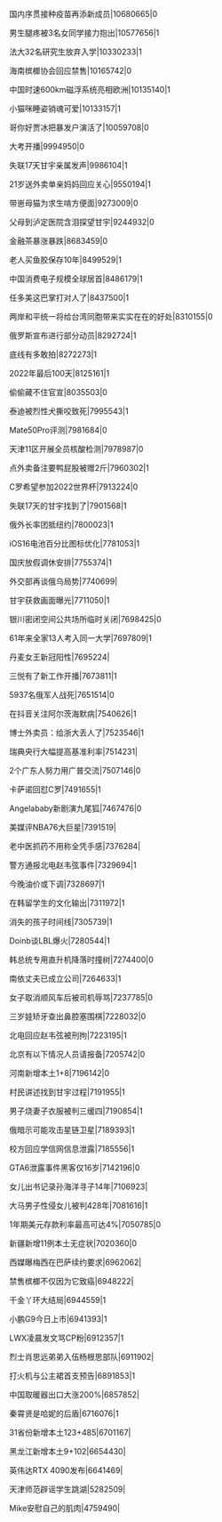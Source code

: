 国内序贯接种疫苗再添新成员|10680665|0

男生腿疼被3名女同学接力抱出|10577656|1

法大32名研究生放弃入学|10330233|1

海南槟榔协会回应禁售|10165742|0

中国时速600km磁浮系统亮相欧洲|10135140|1

小猫咪睡姿销魂可爱|10133157|1

哥你好贾冰把暴发户演活了|10059708|0

大考开播|9994950|0

失联17天甘宇亲属发声|9986104|1

21岁送外卖单亲妈妈回应关心|9550194|1

带崽母猫为求生啃方便面|9273009|0

父母到泸定医院含泪探望甘宇|9244932|0

金融茶暴涨暴跌|8683459|0

老人买鱼胶保存10年|8499529|1

中国消费电子规模全球居首|8486179|1

任多美这巴掌打对人了|8437500|1

两岸和平统一将给台湾同胞带来实实在在的好处|8310155|0

俄罗斯宣布进行部分动员|8292724|1

底线有多敢拍|8272273|1

2022年最后100天|8125161|1

偷偷藏不住官宣|8035503|0

泰迪被烈性犬撕咬致死|7995543|1

Mate50Pro评测|7981684|0

天津11区开展全员核酸检测|7978987|0

点外卖备注要鸭屁股被赠2斤|7960302|1

C罗希望参加2022世界杯|7913224|0

失联17天的甘宇找到了|7901568|1

俄外长率团抵纽约|7800023|1

iOS16电池百分比图标优化|7781053|1

国庆放假调休安排|7755374|1

外交部再谈俄乌局势|7740699|

甘宇获救画面曝光|7711050|1

银川密闭空间公共场所临时关闭|7698425|0

61年来全家13人考入同一大学|7697809|1

丹麦女王新冠阳性|7695224|

三悦有了新工作开播|7673811|1

5937名俄军人战死|7651514|0

在抖音关注阿尔茨海默病|7540626|1

博士外卖员：给浙大丢人了|7523546|1

瑞典央行大幅提高基准利率|7514231|

2个广东人努力用广普交流|7507146|0

卡萨诺回怼C罗|7491655|1

Angelababy新剧演九尾狐|7467476|0

美媒评NBA76大巨星|7391519|

老中医抓药不用称全凭手感|7376284|

警方通报北电赵韦弦事件|7329694|1

今晚油价或下调|7328697|1

在韩留学生的文化输出|7311972|1

消失的孩子时间线|7305739|1

Doinb谈LBL爆火|7280544|1

韩总统专用直升机降落时撞树|7274400|0

南依丈夫已成立公司|7264633|1

女子取消顺风车后被司机辱骂|7237785|0

三岁娃矫牙查出鼻腔塞围棋|7228032|0

北电回应赵韦弦被刑拘|7223195|1

北京有以下情况人员请报备|7205742|0

河南新增本土1+8|7196142|0

村民讲述找到甘宇过程|7191955|1

男子烧妻子衣服被判三缓四|7190854|1

俄暗示可能攻击星链卫星|7189393|1

校方回应学信网信息泄露|7185556|1

GTA6泄露事件黑客仅16岁|7142196|0

女儿出书记录孙海洋寻子14年|7106923|

大马男子性侵女儿被判428年|7081616|1

1年期美元存款利率最高可达4%|7050785|0

新疆新增11例本土无症状|7020360|0

西媒曝梅西在巴萨续约要求|6962062|

禁售槟榔不仅因为它致癌|6948222|

千金丫环大结局|6944559|1

小鹏G9今日上市|6941393|1

LWX凌晨发文骂CP粉|6912357|1

烈士肖思远弟弟入伍杨根思部队|6911902|

打火机与公主裙首支预告|6891853|1

中国取暖器出口大涨200%|6857852|

秦霄贤是哈妮的后盾|6716076|1

31省份新增本土123+485|6701167|

黑龙江新增本土9+102|6654430|

英伟达RTX 4090发布|6641469|

天津师范辟谣学生跳湖|5282509|

Mike安慰自己的肌肉|4759490|


